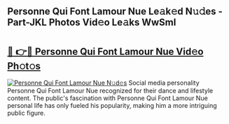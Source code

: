 ## Personne Qui Font Lamour Nue Le𝚊k𝚎d N𝚞𝚍es - Part-JKL Photos Vid𝚎o Le𝚊ks WwSmI

# <h2><a href="http://fbayumq.evod.top/?m=Personne+Qui+Font+Lamour+Nue">🔗 👉🔴 Personne Qui Font Lamour Nue Vid𝚎o Ph𝚘t𝚘s</a></h2>

[![Personne Qui Font Lamour Nue N𝚞d𝚎s](https://i.imgur.com/8V9OHl7.gif)](http://fbayumq.evod.top/?m=Personne+Qui+Font+Lamour+Nue)
Social media personality Personne Qui Font Lamour Nue recognized for their dance and lifestyle content. The public's fascination with Personne Qui Font Lamour Nue personal life has only fueled his popularity, making him a more intriguing public figure. 

